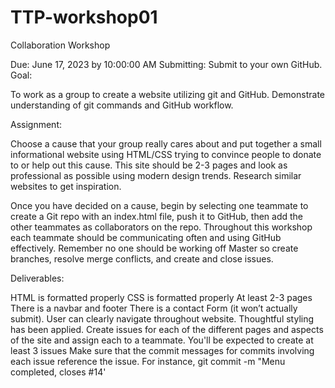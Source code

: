 # TTP-workshop01

Collaboration Workshop

Due: June 17, 2023 by 10:00:00 AM
Submitting: Submit to your own GitHub.
Goal:

To work as a group to create a website utilizing git and GitHub. Demonstrate understanding of git commands and GitHub workflow.

Assignment:

Choose a cause that your group really cares about and put together a small informational website using HTML/CSS trying to convince people to donate to or help out this cause. This site should be 2-3 pages and look as professional as possible using modern design trends. Research similar websites to get inspiration.

Once you have decided on a cause, begin by selecting one teammate to create a Git repo with an index.html file, push it to GitHub, then add the other teammates as collaborators on the repo. Throughout this workshop each teammate should be communicating often and using GitHub effectively. Remember no one should be working off Master so create branches, resolve merge conflicts, and create and close issues.

Deliverables:

HTML is formatted properly
CSS is formatted properly
At least 2-3 pages
There is a navbar and footer
There is a contact Form (it won’t actually submit).
User can clearly navigate throughout website.
Thoughtful styling has been applied.
Create issues for each of the different pages and aspects of the site and assign each to a teammate. You'll be expected to create at least 3 issues
Make sure that the commit messages for commits involving each issue reference the issue. For instance, git commit -m "Menu completed, closes #14'


